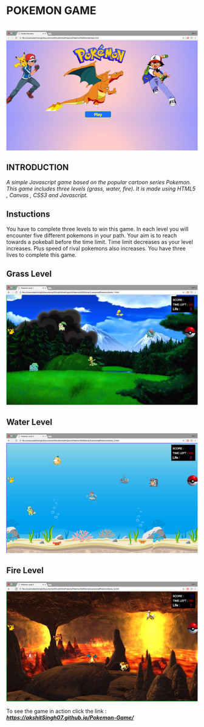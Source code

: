 # POKEMON GAME
<br>

<img  src = "https://github.com/akshitSingh07/Pokemon-Game/blob/master/Levels/start.png" />

## INTRODUCTION
*A simple Javascript game based on the popular cartoon series Pokemon. This game includes three levels (grass, water, fire).
It is made using HTML5 , Canvas , CSS3 and Javascript.*

## Instuctions
You have to complete three levels to win this game. In each level you will encounter five different pokemons in your path. Your aim is to reach towards a pokeball before the time limit. Time limit decreases as your level increases. Plus speed of rival pokemons also increases. You have three lives to complete this game.

## Grass Level
<img  src = "https://github.com/akshitSingh07/Pokemon-Game/blob/master/Levels/Grass Level.png" />

## Water Level
<img  src = "https://github.com/akshitSingh07/Pokemon-Game/blob/master/Levels/Water Level.png" />

## Fire Level
<img  src = "https://github.com/akshitSingh07/Pokemon-Game/blob/master/Levels/Fire Level.png" />


To see the game in action click the link : 
**_https://akshitSingh07.github.io/Pokemon-Game/_**
